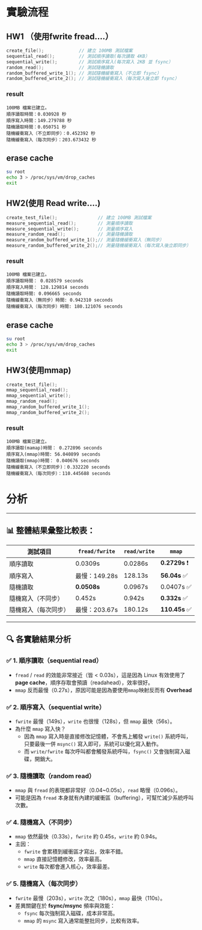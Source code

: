 # 實驗流程
## HW1 （使用fwrite fread....）
```c
create_file();             // 建立 100MB 測試檔案
sequential_read();         // 測試順序讀取(每次讀取 4KB）
sequential_write();        // 測試順序寫入(每次寫入 2KB 並 fsync）
random_read();             // 測試隨機讀取
random_buffered_write_1(); // 測試隨機緩衝寫入（不立即 fsync）
random_buffered_write_2(); // 測試隨機緩衝寫入（每次寫入後立即 fsync）
```

### result
``` text
100MB 檔案已建立。
順序讀取時間：0.030928 秒
順序寫入時間：149.279788 秒
隨機讀取時間：0.050751 秒
隨機緩衝寫入（不立即同步）：0.452392 秒
隨機緩衝寫入（每次同步）：203.673432 秒
```

## erase cache
```Bash
su root
echo 3 > /proc/sys/vm/drop_caches
exit
```

## HW2(使用 Read write....)
```c
create_test_file();               // 建立 100MB 測試檔案
measure_sequential_read();        // 測量順序讀取
measure_sequential_write();       // 測量順序寫入
measure_random_read();            // 測量隨機讀取
measure_random_buffered_write_1();// 測量隨機緩衝寫入（無同步）
measure_random_buffered_write_2();// 測量隨機緩衝寫入（每次寫入後立即同步）
```

### result
``` text
100MB 檔案已建立。
順序讀取時間： 0.028579 seconds
順序寫入時間： 128.129814 seconds
隨機讀取時間: 0.096665 seconds
隨機緩衝寫入（無同步）時間: 0.942310 seconds
隨機緩衝寫入（每次同步）時間: 180.121076 seconds
```

## erase cache
```Bash
su root
echo 3 > /proc/sys/vm/drop_caches
exit
```

## HW3(使用mmap)
```c
create_test_file();
mmap_sequential_read();
mmap_sequential_write();
mmap_random_read();
mmap_random_buffered_write_1();
mmap_random_buffered_write_2();
```

### result
```text
100MB 檔案已建立。
順序讀取(mamap)時間： 0.272896 seconds
順序寫入(mmap)時間: 56.040899 seconds
隨機讀取(mmap)時間： 0.040676 seconds
隨機緩衝寫入（不立即同步)：0.332220 seconds
隨機緩衝寫入（每次同步）：110.445688 seconds
```

# 分析


---

## 📊 整體結果彙整比較表：

| 測試項目 | `fread/fwrite` | `read/write` | `mmap` |
|----------|----------------|--------------|--------|
| 順序讀取 | 0.0309s        | 0.0286s      | **0.2729s** ❗ |
| 順序寫入 | 最慢：149.28s  | 128.13s      | **56.04s** ✅ |
| 隨機讀取 | **0.0508s**    | 0.0967s      | 0.0407s ✅ |
| 隨機寫入（不同步） | 0.452s     | 0.942s       | **0.332s** ✅ |
| 隨機寫入（每次同步） | 最慢：203.67s | 180.12s  | **110.45s** ✅ |

---

## 🔍 各實驗結果分析

### ✅ **1. 順序讀取（sequential read）**
- `fread` / `read` 的效能非常接近（皆 < 0.03s），這是因為 Linux 有效使用了 **page cache**，順序存取會預讀（readahead），效率很好。
- `mmap` 反而最慢（0.27s），原因可能是因為要使用`mmap`映射反而有 **Overhead**

### ✅ **2. 順序寫入（sequential write）**
- `fwrite` 最慢（149s），`write` 也很慢（128s），但 `mmap` 最快（56s）。
- 為什麼 `mmap` 寫入快？
  - 因為 `mmap` 寫入時是直接修改記憶體，不會馬上觸發 `write()` 系統呼叫，只要最後一併 `msync()` 寫入即可，系統可以優化寫入動作。
  - 而 `write/fwrite` 每次呼叫都會觸發系統呼叫，`fsync()` 又會強制寫入磁碟，開銷大。

### ✅ **3. 隨機讀取（random read）**
- `mmap` 與 `fread` 的表現都非常好（0.04~0.05s），`read` 略慢（0.096s）。
- 可能是因為 `fread` 本身就有內建的緩衝區（buffering），可幫忙減少系統呼叫次數。

### ✅ **4. 隨機寫入（不同步）**
- `mmap` 依然最快（0.33s），`fwrite` 約 0.45s，`write` 約 0.94s。
- 主因：
  - `fwrite` 會累積到緩衝區才寫出，效率不錯。
  - `mmap` 直接記憶體修改，效率最高。
  - `write` 每次都會進入核心，效率最差。

### ✅ **5. 隨機寫入（每次同步）**
- `fwrite` 最慢（203s），`write` 次之（180s），`mmap` 最快（110s）。
- 差異關鍵在於 **fsync/msync** 頻率與效能：
  - `fsync` 每次強制寫入磁碟，成本非常高。
  - `mmap` 的 `msync` 寫入通常能整批同步，比較有效率。
